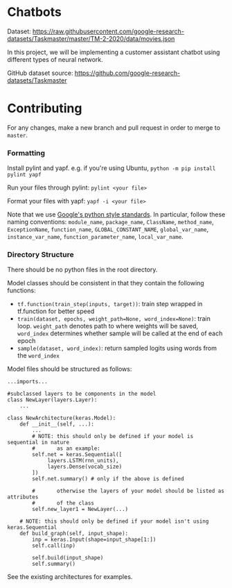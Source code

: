 # Chatbots
Dataset: https://raw.githubusercontent.com/google-research-datasets/Taskmaster/master/TM-2-2020/data/movies.json

In this project, we will be implementing a customer assistant chatbot using different types of neural network.

GitHub dataset source: https://github.com/google-research-datasets/Taskmaster

# Contributing

For any changes, make a new branch and pull request in order to merge to `master`.

### Formatting

Install pylint and yapf. e.g. if you're using Ubuntu, `python -m pip install pylint yapf`

Run your files through pylint: `pylint <your file>`

Format your files with yapf: `yapf -i <your file>`

Note that we use [Google's python style standards](https://github.com/google/styleguide/blob/gh-pages/pyguide.md). In particular, follow these naming conventions: `module_name`, `package_name`, `ClassName`, `method_name`, `ExceptionName`, `function_name`, `GLOBAL_CONSTANT_NAME`, `global_var_name`, `instance_var_name`, `function_parameter_name`, `local_var_name`.

### Directory Structure
There should be no python files in the root directory. 

Model classes should be consistent in that they contain the following functions:

- `tf.function(train_step(inputs, target))`: train step wrapped in tf.function for better speed
- `train(dataset, epochs, weight_path=None, word_index=None)`: train loop. `weight_path` denotes path to where weights will be saved, `word_index` determines whether sample will be called at the end of each epoch
- `sample(dataset, word_index)`: return sampled logits using words from the `word_index`

Model files should be structured as follows:
```
...imports...

#subclassed layers to be components in the model
class NewLayer(layers.Layer):
    ...

class NewArchitecture(keras.Model):
    def __init__(self, ...):
        ...
        # NOTE: this should only be defined if your model is sequential in nature
        #       as an example:
        self.net = keras.Sequential([
             layers.LSTM(rnn_units),
             layers.Dense(vocab_size)
        ])
        self.net.summary() # only if the above is defined
        
        #       otherwise the layers of your model should be listed as attributes
        #       of the class
        self.new_layer1 = NewLayer(...)
        
    # NOTE: this should only be defined if your model isn't using keras.Sequential
    def build_graph(self, input_shape):
        inp = keras.Input(shape=input_shape[1:])
        self.call(inp)

        self.build(input_shape)
        self.summary()
```

See the existing architectures for examples.
